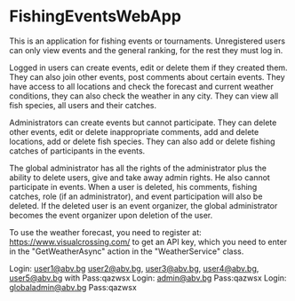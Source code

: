 # FishingEventsWebApp

This is an application for fishing events or tournaments.
Unregistered users can only view events and the general ranking, for the rest they must log in.

Logged in users can create events, edit or delete them if they created them. They can also join other events, post comments about certain events. They have access to all locations and check the forecast and current weather conditions, they can also check the weather in any city. They can view all fish species, all users and their catches.

Administrators can create events but cannot participate. They can delete other events, edit or delete inappropriate comments, add and delete locations, add or delete fish species. They can also add or delete fishing catches of participants in the events.

The global administrator has all the rights of the administrator plus the ability to delete users, give and take away admin rights. He also cannot participate in events.
When a user is deleted, his comments, fishing catches, role (if an administrator), and event participation will also be deleted. If the deleted user is an event organizer, the global administrator becomes the event organizer upon deletion of the user.


To use the weather forecast, you need to register at: https://www.visualcrossing.com/ to get an API key, which you need to enter in the "GetWeatherAsync" action in the "WeatherService" class.


Login: user1@abv.bg user2@abv.bg, user3@abv.bg, user4@abv.bg, user5@abv.bg with Pass:qazwsx
Login: admin@abv.bg Pass:qazwsx
Login: globaladmin@abv.bg Pass:qazwsx
